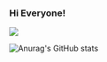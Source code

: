### Hi Everyone!

<!--
**21-117/21-117** is a ✨ _special_ ✨ repository because its `README.md` (this file) appears on your GitHub profile.

Here are some ideas to get you started:

- 🔭 I’m currently working on ...
- 🌱 I’m currently learning ...
- 👯 I’m looking to collaborate on ...
- 🤔 I’m looking for help with ...
- 💬 Ask me about ...
- 📫 How to reach me: ...
- 😄 Pronouns: ...
- ⚡ Fun fact: ...
-->
<img src="https://img.shields.io/badge/Unity-000000?style=for-the-badge&logo=Unity&logoColor=white">

![Anurag's GitHub stats](https://github-readme-stats.vercel.app/api?username=21-117&show_icons=true&theme=blue-green)
